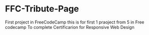 # FFC-Tribute-Page
First project in FreeCodeCamp 
this is for first 1 praoject from 5 in Free codecamp 
To complete Certificarion for Responsive Web Design
